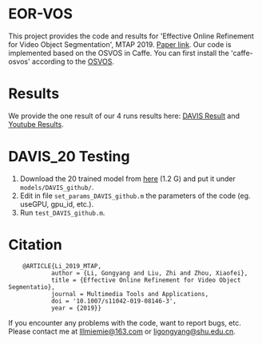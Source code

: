 # EOR-VOS
   This project provides the code and results for 'Effective Online Refinement for Video Object Segmentation', MTAP 2019. [Paper link](http://link.springer.com/article/10.1007/s11042-019-08146-3).
   Our code is implemented based on the OSVOS in Caffe. You can first install the 'caffe-osvos' according to the [OSVOS](https://github.com/kmaninis/OSVOS-caffe). 

# Results
   We provide the one result of our 4 runs results here: [DAVIS Result](https://pan.baidu.com/s/1lVx-DeX-HOFynDNe70YDYg&shfl=sharepset) and [Youtube Results](https://pan.baidu.com/s/1JFikjH9DxxzsMW0lkJYC9g&shfl=sharepset).
     
# DAVIS_20 Testing
1. Download the 20 trained model from [here](https://pan.baidu.com/s/12CsQVstDL1qSj1l2E3sCWQ&shfl=sharepset) (1.2 G) and put it under `models/DAVIS_github/`.
2. Edit in file `set_params_DAVIS_github.m` the parameters of the code (eg. useGPU, gpu_id, etc.).
3. Run `test_DAVIS_github.m`.

# Citation
        @ARTICLE{Li_2019_MTAP,
                author = {Li, Gongyang and Liu, Zhi and Zhou, Xiaofei},
                title = {Effective Online Refinement for Video Object Segmentatio},
                journal = Multimedia Tools and Applications,
                doi = '10.1007/s11042-019-08146-3',
                year = {2019}}


If you encounter any problems with the code, want to report bugs, etc.
Please contact me at lllmiemie@163.com or ligongyang@shu.edu.cn.
